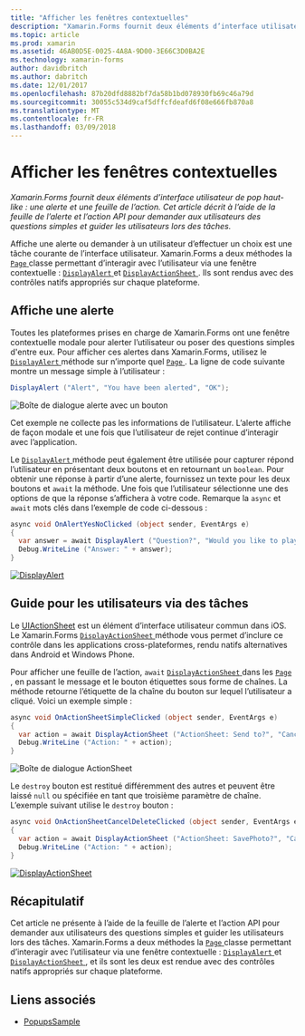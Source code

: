 ```yaml
---
title: "Afficher les fenêtres contextuelles"
description: "Xamarin.Forms fournit deux éléments d’interface utilisateur de pop haut-like : une alerte et une feuille de l’action. Cet article décrit à l’aide de la feuille de l’alerte et l’action API pour demander aux utilisateurs des questions simples et guider les utilisateurs lors des tâches."
ms.topic: article
ms.prod: xamarin
ms.assetid: 46AB0D5E-0025-4A8A-9D00-3E66C3D0BA2E
ms.technology: xamarin-forms
author: davidbritch
ms.author: dabritch
ms.date: 12/01/2017
ms.openlocfilehash: 87b20dfd8882bf7da58b1bd078930fb69c46a79d
ms.sourcegitcommit: 30055c534d9caf5dffcfdeafd6f08e666fb870a8
ms.translationtype: MT
ms.contentlocale: fr-FR
ms.lasthandoff: 03/09/2018
---
```

# <a name="displaying-pop-ups"></a>Afficher les fenêtres contextuelles

_Xamarin.Forms fournit deux éléments d’interface utilisateur de pop haut-like : une alerte et une feuille de l’action. Cet article décrit à l’aide de la feuille de l’alerte et l’action API pour demander aux utilisateurs des questions simples et guider les utilisateurs lors des tâches._

Affiche une alerte ou demander à un utilisateur d’effectuer un choix est une tâche courante de l’interface utilisateur. Xamarin.Forms a deux méthodes la [ `Page` ](https://developer.xamarin.com/api/type/Xamarin.Forms.Page/) classe permettant d’interagir avec l’utilisateur via une fenêtre contextuelle : [ `DisplayAlert` ](https://developer.xamarin.com/api/member/Xamarin.Forms.Page.DisplayAlert(System.String,System.String,System.String)/) et [ `DisplayActionSheet` ](https://developer.xamarin.com/api/member/Xamarin.Forms.Page.DisplayActionSheet(System.String,System.String,System.String,System.String[])/). Ils sont rendus avec des contrôles natifs appropriés sur chaque plateforme.

## <a name="displaying-an-alert"></a>Affiche une alerte

Toutes les plateformes prises en charge de Xamarin.Forms ont une fenêtre contextuelle modale pour alerter l’utilisateur ou poser des questions simples d'entre eux. Pour afficher ces alertes dans Xamarin.Forms, utilisez le [ `DisplayAlert` ](https://developer.xamarin.com/api/member/Xamarin.Forms.Page.DisplayAlert(System.String,System.String,System.String)/) méthode sur n’importe quel [ `Page` ](https://developer.xamarin.com/api/type/Xamarin.Forms.Page/). La ligne de code suivante montre un message simple à l’utilisateur :

```csharp
DisplayAlert ("Alert", "You have been alerted", "OK");
```

![](pop-ups-images/alert.png "Boîte de dialogue alerte avec un bouton")

Cet exemple ne collecte pas les informations de l’utilisateur. L’alerte affiche de façon modale et une fois que l’utilisateur de rejet continue d’interagir avec l’application.

Le [ `DisplayAlert` ](https://developer.xamarin.com/api/member/Xamarin.Forms.Page.DisplayAlert(System.String,System.String,System.String)/) méthode peut également être utilisée pour capturer répond l’utilisateur en présentant deux boutons et en retournant un `boolean`. Pour obtenir une réponse à partir d’une alerte, fournissez un texte pour les deux boutons et `await` la méthode. Une fois que l’utilisateur sélectionne une des options de que la réponse s’affichera à votre code. Remarque la `async` et `await` mots clés dans l’exemple de code ci-dessous :

```csharp
async void OnAlertYesNoClicked (object sender, EventArgs e)
{
  var answer = await DisplayAlert ("Question?", "Would you like to play a game", "Yes", "No");
  Debug.WriteLine ("Answer: " + answer);
}
```

[![DisplayAlert](pop-ups-images/alert2-sml.png "boîte de dialogue avec deux boutons d’alerte")](pop-ups-images/alert2.png#lightbox "boîte de dialogue avec deux boutons d’alerte")

## <a name="guiding-users-through-tasks"></a>Guide pour les utilisateurs via des tâches

Le [UIActionSheet](https://developer.apple.com/library/ios/documentation/uikit/reference/uiactionsheet_class/Reference/Reference.html) est un élément d’interface utilisateur commun dans iOS. Le Xamarin.Forms [ `DisplayActionSheet` ](https://developer.xamarin.com/api/member/Xamarin.Forms.Page.DisplayActionSheet(System.String,System.String,System.String,System.String[])/) méthode vous permet d’inclure ce contrôle dans les applications cross-plateformes, rendu natifs alternatives dans Android et Windows Phone.

Pour afficher une feuille de l’action, `await` [ `DisplayActionSheet` ](https://developer.xamarin.com/api/member/Xamarin.Forms.Page.DisplayActionSheet(System.String,System.String,System.String,System.String[])/) dans les [ `Page` ](https://developer.xamarin.com/api/type/Xamarin.Forms.Page/), en passant le message et le bouton étiquettes sous forme de chaînes. La méthode retourne l’étiquette de la chaîne du bouton sur lequel l’utilisateur a cliqué. Voici un exemple simple :

```csharp
async void OnActionSheetSimpleClicked (object sender, EventArgs e)
{
  var action = await DisplayActionSheet ("ActionSheet: Send to?", "Cancel", null, "Email", "Twitter", "Facebook");
  Debug.WriteLine ("Action: " + action);
}
```

![](pop-ups-images/action.png "Boîte de dialogue ActionSheet")

Le `destroy` bouton est restitué différemment des autres et peuvent être laissé `null` ou spécifiée en tant que troisième paramètre de chaîne. L’exemple suivant utilise le `destroy` bouton :

```csharp
async void OnActionSheetCancelDeleteClicked (object sender, EventArgs e)
{
  var action = await DisplayActionSheet ("ActionSheet: SavePhoto?", "Cancel", "Delete", "Photo Roll", "Email");
  Debug.WriteLine ("Action: " + action);
}
```

[![DisplayActionSheet](pop-ups-images/action2-sml.png "boîte de dialogue Action feuille avec le bouton de destruction")](pop-ups-images/action2.png#lightbox "boîte de dialogue Action feuille avec le bouton de destruction")

## <a name="summary"></a>Récapitulatif

Cet article ne présente à l’aide de la feuille de l’alerte et l’action API pour demander aux utilisateurs des questions simples et guider les utilisateurs lors des tâches. Xamarin.Forms a deux méthodes la [ `Page` ](https://developer.xamarin.com/api/type/Xamarin.Forms.Page/) classe permettant d’interagir avec l’utilisateur via une fenêtre contextuelle : [ `DisplayAlert` ](https://developer.xamarin.com/api/member/Xamarin.Forms.Page.DisplayAlert(System.String,System.String,System.String)/) et [ `DisplayActionSheet` ](https://developer.xamarin.com/api/member/Xamarin.Forms.Page.DisplayActionSheet(System.String,System.String,System.String,System.String[])/), et ils sont les deux est rendue avec des contrôles natifs appropriés sur chaque plateforme.



## <a name="related-links"></a>Liens associés

- [PopupsSample](https://developer.xamarin.com/samples/xamarin-forms/Navigation/Pop-ups/)
